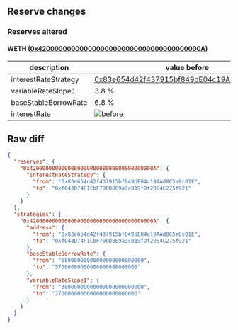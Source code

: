 ## Reserve changes

### Reserves altered

#### WETH ([0x420000000000000000000000000000000000000A](https://explorer.metis.io/address/0x420000000000000000000000000000000000000A))

| description | value before | value after |
| --- | --- | --- |
| interestRateStrategy | [0x83e654d42f437915bf849dE04c19AAd8C5e8c01E](https://explorer.metis.io/address/0x83e654d42f437915bf849dE04c19AAd8C5e8c01E) | [0xf043D74F1CbF798D8E9a3cB19fDf2084C275f921](https://explorer.metis.io/address/0xf043D74F1CbF798D8E9a3cB19fDf2084C275f921) |
| variableRateSlope1 | 3.8 % | 2.7 % |
| baseStableBorrowRate | 6.8 % | 5.7 % |
| interestRate | ![before](https://dash.onaave.com/api/static?variableRateSlope1=38000000000000000000000000&variableRateSlope2=800000000000000000000000000&optimalUsageRatio=800000000000000000000000000&baseVariableBorrowRate=10000000000000000000000000&maxVariableBorrowRate=undefined) | ![after](https://dash.onaave.com/api/static?variableRateSlope1=27000000000000000000000000&variableRateSlope2=800000000000000000000000000&optimalUsageRatio=800000000000000000000000000&baseVariableBorrowRate=10000000000000000000000000&maxVariableBorrowRate=undefined) |

## Raw diff

```json
{
  "reserves": {
    "0x420000000000000000000000000000000000000A": {
      "interestRateStrategy": {
        "from": "0x83e654d42f437915bf849dE04c19AAd8C5e8c01E",
        "to": "0xf043D74F1CbF798D8E9a3cB19fDf2084C275f921"
      }
    }
  },
  "strategies": {
    "0x420000000000000000000000000000000000000A": {
      "address": {
        "from": "0x83e654d42f437915bf849dE04c19AAd8C5e8c01E",
        "to": "0xf043D74F1CbF798D8E9a3cB19fDf2084C275f921"
      },
      "baseStableBorrowRate": {
        "from": "68000000000000000000000000",
        "to": "57000000000000000000000000"
      },
      "variableRateSlope1": {
        "from": "38000000000000000000000000",
        "to": "27000000000000000000000000"
      }
    }
  }
}
```